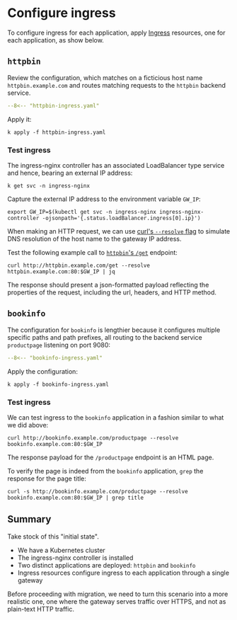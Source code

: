 # Configure ingress

To configure ingress for each application, apply [Ingress](https://kubernetes.io/docs/concepts/services-networking/ingress/) resources, one for each application, as show below.

## `httpbin`

Review the configuration, which matches on a ficticious host name `httpbin.example.com` and routes matching requests to the `httpbin` backend service.

```yaml linenums="1" title="httpbin-ingress.yaml"
--8<-- "httpbin-ingress.yaml"
```

Apply it:

```shell
k apply -f httpbin-ingress.yaml
```

### Test ingress

The ingress-nginx controller has an associated LoadBalancer type service and hence, bearing an external IP address:

```shell
k get svc -n ingress-nginx
```

Capture the external IP address to the environment variable `GW_IP`:

```shell
export GW_IP=$(kubectl get svc -n ingress-nginx ingress-nginx-controller -ojsonpath='{.status.loadBalancer.ingress[0].ip}')
```

When making an HTTP request, we can use [curl's `--resolve` flag](https://everything.curl.dev/usingcurl/connections/name.html#provide-a-custom-ip-address-for-a-name) to simulate DNS resolution of the host name to the gateway IP address.

Test the following example call to [`httpbin`'s `/get`](https://httpbin.org/#/HTTP_Methods/get_get) endpoint:

```shell
curl http://httpbin.example.com/get --resolve httpbin.example.com:80:$GW_IP | jq
```

The response should present a json-formatted payload reflecting the properties of the request, including the url, headers, and HTTP method.

## `bookinfo`

The configuration for `bookinfo` is lengthier because it configures multiple specific paths and path prefixes, all routing to the backend service `productpage` listening on port 9080:

```yaml linenums="1" title="bookinfo-ingress.yaml"
--8<-- "bookinfo-ingress.yaml"
```

Apply the configuration:

```shell
k apply -f bookinfo-ingress.yaml
```

### Test ingress

We can test ingress to the `bookinfo` application in a fashion similar to what we did above:

```shell
curl http://bookinfo.example.com/productpage --resolve bookinfo.example.com:80:$GW_IP
```

The response payload for the `/productpage` endpoint is an HTML page.

To verify the page is indeed from the `bookinfo` application, `grep` the response for the page title:

```shell
curl -s http://bookinfo.example.com/productpage --resolve bookinfo.example.com:80:$GW_IP | grep title
```

## Summary

Take stock of this "initial state".

- We have a Kubernetes cluster
- The ingress-nginx controller is installed
- Two distinct applications are deployed: `httpbin` and `bookinfo`
- Ingress resources configure ingress to each application through a single gateway

Before proceeding with migration, we need to turn this scenario into a more realistic one, one where the gateway serves traffic over HTTPS, and not as plain-text HTTP traffic.